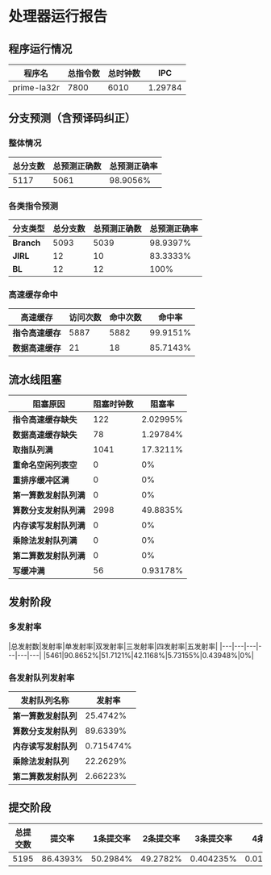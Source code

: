 # 处理器运行报告
## 程序运行情况
|程序名|总指令数|总时钟数|IPC|
|---|---|---|---|
|prime-la32r|7800|6010|1.29784|

## 分支预测（含预译码纠正）
### 整体情况
|总分支数|总预测正确数|总预测正确率|
|---|---|---|
|5117|5061|98.9056%|

### 各类指令预测
|分支类型|总分支数|总预测正确数|总预测正确率|
|---|---|---|---|
|**Branch**| 5093 | 5039 | 98.9397%|
|**JIRL**| 12 | 10 | 83.3333%|
|**BL**| 12 | 12 | 100%|

### 高速缓存命中
|高速缓存|访问次数|命中次数|命中率|
|---|---|---|---|
|**指令高速缓存**| 5887 | 5882 | 99.9151%|
|**数据高速缓存**| 21 | 18 | 85.7143%|
## 流水线阻塞
|阻塞原因|阻塞时钟数|阻塞率|
|---|---|---|
|**指令高速缓存缺失**| 122 | 2.02995%|
|**数据高速缓存缺失**| 78 | 1.29784%|
|**取指队列满**| 1041 | 17.3211%|
|**重命名空闲列表空**|0 | 0%|
|**重排序缓冲区满**|0 | 0%|
|**第一算数发射队列满**|0 | 0%|
|**算数分支发射队列满**|2998 | 49.8835%|
|**内存读写发射队列满**|0 | 0%|
|**乘除法发射队列满**|0 | 0%|
|**第二算数发射队列满**|0 | 0%|
|**写缓冲满**|56 | 0.93178%|

## 发射阶段
### 多发射率
|总发射数|发射率|单发射率|双发射率|三发射率|四发射率|五发射率|
|---|---|---|---|---|---|
|5461|90.8652%|51.7121%|42.1168%|5.73155%|0.43948%|0%|

### 各发射队列发射率
|发射队列名称|发射率|
|---|---|
|**第一算数发射队列**|25.4742%|
|**算数分支发射队列**|89.6339%|
|**内存读写发射队列**|0.715474%|
|**乘除法发射队列**|22.2629%|
|**第二算数发射队列**|2.66223%|

## 提交阶段
|总提交数|提交率|1条提交率|2条提交率|3条提交率|4条提交率|
|---|---|---|---|---|---|
|5195|86.4393%|50.2984%|49.2782%|0.404235%|0.0192493%|
